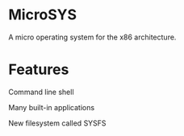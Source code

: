 # MicroSYS
A micro operating system for the x86 architecture.

# Features
Command line shell

Many built-in applications

New filesystem called SYSFS
